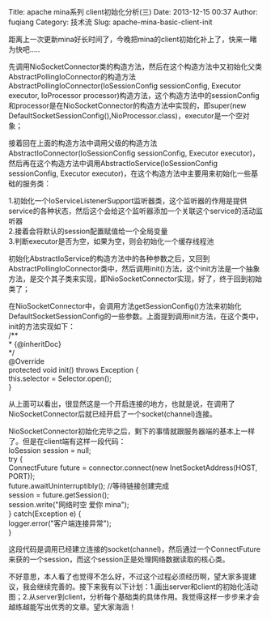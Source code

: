 Title: apache mina系列 client初始化分析(三)
Date: 2013-12-15 00:37
Author: fuqiang
Category: 技术流
Slug: apache-mina-basic-client-init

距离上一次更新mina好长时间了，今晚把mina的client初始化补上了，快来一睹为快吧.....

先调用NioSocketConnector类的构造方法，然后在这个构造方法中又初始化父类AbstractPollingIoConnector的构造方法AbstractPollingIoConnector(IoSessionConfig
sessionConfig, Executor executor, IoProcessor
processor)构造方法，这个构造方法中的sessionConfig和processor是在NioSocketConnector的构造方法中实现的，即super(new
DefaultSocketSessionConfig(),NioProcessor.class)，executor是一个空对象；

接着回在上面的构造方法中调用父级的构造方法AbstractIoConnector(IoSessionConfig
sessionConfig, Executor
executor)，然后再在这个构造方法中调用AbstractIoService(IoSessionConfig
sessionConfig, Executor
executor)，在这个构造方法中主要用来初始化一些基础的服务类：  

1.初始化一个IoServiceListenerSupport监听器类，这个监听器的作用是提供service的各种状态，然后这个会给这个监听器添加一个关联这个service的活动监听器  
2.接着会将默认的session配置赋值给一个全局变量  
3.判断executor是否为空，如果为空，则会初始化一个缓存线程池  

初始化AbstractIoService的构造方法中的各种参数之后，又回到AbstractPollingIoConnector类中，然后调用init()方法，这个init方法是一个抽象方法，是交个其子类来实现，即NioSocketConnector实现，好了，终于回到初始类了；  

在NioSocketConnector中，会调用方法getSessionConfig()方法来初始化DefaultSocketSessionConfig的一些参数。上面提到调用init方法，在这个类中，init的方法实现如下：  
/\*\*  
\* {@inheritDoc}  
\*/  
@Override  
protected void init() throws Exception {  
this.selector = Selector.open();  
}  

从上面可以看出，很显然这是一个开启连接的地方，也就是说，在调用了NioSocketConnector后就已经开启了一个socket(channel)连接。  

NioSocketConnector初始化完毕之后，剩下的事情就跟服务器端的基本上一样了。但是在client端有这样一段代码：  
IoSession session = null;  
try {  
ConnectFuture future = connector.connect(new InetSocketAddress(HOST,
PORT));  
future.awaitUninterruptibly(); //等待链接创建完成  
session = future.getSession();  
session.write("网络时空 爱你 mina");  
} catch(Exception e) {  
logger.error("客户端连接异常");  
}

这段代码是调用已经建立连接的socket(channel)，然后通过一个ConnectFuture来获的一个session，而这个session正是处理网络数据读取的核心类。

不好意思，本人看了也觉得不怎么好，不过这个过程必须经历啊，望大家多提建议，我会继续完善的。接下来我有以下计划：1.画出server和client的初始化活动图；2.从server到client，分析每个基础类的具体作用。我觉得这样一步步来才会越练越能写出优秀的文章。望大家海涵！
